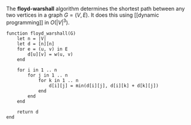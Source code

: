
The **floyd-warshall** algorithm determines the shortest path between any two vertices in a graph $G = (V, E)$. It does this using [[dynamic programming]] in $O(|V|^{3})$.

```
function floyd_warshall(G)
	let n = |V|
	let d = [n][n]
	for e = (u, v) in E
		d[u][v] = w(u, v)
	end
	
	for i in 1 .. n
		for j in 1 .. n
			for k in 1 .. n
				d[i][j] = min(d[i][j], d[i][k] + d[k][j])
			end
		end
	end
	
	return d
end
```